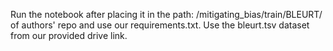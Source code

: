 Run the notebook after placing it in the path: /mitigating_bias/train/BLEURT/ of authors' repo and use our requirements.txt. 
Use the bleurt.tsv dataset from our provided drive link.

